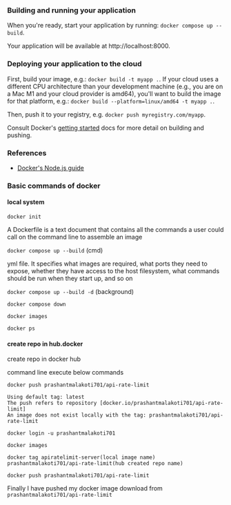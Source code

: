 ### Building and running your application

When you're ready, start your application by running:
`docker compose up --build`.

Your application will be available at http://localhost:8000.

### Deploying your application to the cloud

First, build your image, e.g.: `docker build -t myapp .`.
If your cloud uses a different CPU architecture than your development
machine (e.g., you are on a Mac M1 and your cloud provider is amd64),
you'll want to build the image for that platform, e.g.:
`docker build --platform=linux/amd64 -t myapp .`.

Then, push it to your registry, e.g. `docker push myregistry.com/myapp`.

Consult Docker's [getting started](https://docs.docker.com/go/get-started-sharing/)
docs for more detail on building and pushing.

### References

- [Docker's Node.js guide](https://docs.docker.com/language/nodejs/)

### Basic commands of docker

#### local system

`docker init`

A Dockerfile is a text document that contains all the commands a user could call on the command line to assemble an image

`docker compose up --build` (cmd)

yml file. It specifies what images are required, what ports they need to expose, whether they have access to the host filesystem, what commands should be run when they start up, and so on

`docker compose up --build -d` (background)

`docker compose down`

`docker images`

`docker ps`

#### create repo in hub.docker

create repo in docker hub

command line execute below commands

`docker push prashantmalakoti701/api-rate-limit`

    Using default tag: latest
    The push refers to repository [docker.io/prashantmalakoti701/api-rate-limit]
    An image does not exist locally with the tag: prashantmalakoti701/api-rate-limit

`docker login -u prashantmalakoti701`

`docker images`

`docker tag apiratelimit-server(local image name) prashantmalakoti701/api-rate-limit(hub created repo name)`

`docker push prashantmalakoti701/api-rate-limit`

Finally I have pushed my docker image download from `prashantmalakoti701/api-rate-limit`
